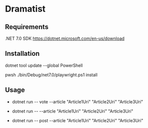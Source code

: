 # Dramatist

## Requirements

.NET 7.0 SDK
https://dotnet.microsoft.com/en-us/download

## Installation

dotnet tool update --global PowerShell

pwsh ./bin/Debug/net7.0/playwright.ps1 install

## Usage

- dotnet run -- vote --article "Article1Uri" "Article2Uri" "Article3Uri"
- dotnet run -- --article "Article1Uri" "Article2Uri" "Article3Uri"

- dotnet run -- post --article "Article1Uri" "Article2Uri" "Article3Uri"